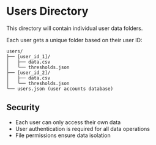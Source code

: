 # Users Directory

This directory will contain individual user data folders.

Each user gets a unique folder based on their user ID:

```
users/
├── [user_id_1]/
│   ├── data.csv
│   └── thresholds.json
├── [user_id_2]/
│   ├── data.csv
│   └── thresholds.json
└── users.json (user accounts database)
```

## Security

- Each user can only access their own data
- User authentication is required for all data operations
- File permissions ensure data isolation
